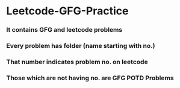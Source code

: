 # Leetcode-GFG-Practice
### It contains GFG and leetcode problems
### Every problem has folder (name starting with no.)
### That number indicates problem no. on leetcode
### Those which are not having no. are GFG POTD Problems
